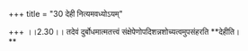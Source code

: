 +++
title = "30 देही नित्यमवध्योऽयम्"

+++
।।2.30।। तदेवं दुर्बोधमात्मतत्त्वं संक्षेपेणोपदिशन्नशोच्यत्वमुपसंहरति
**देहीति।  
**
